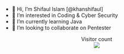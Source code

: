 - 👋 Hi, I’m Shifaul Islam [@khanshifaul]
- 👀 I’m interested in Coding & Cyber Security
- 🌱 I’m currently learning Java
- 💞️ I’m looking to collaborate on Pentester

<p align="center"> 
  Visitor count<br>
  <img src="https://profile-counter.glitch.me/khanshifaul/count.svg" />
</p>


